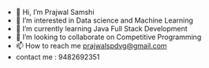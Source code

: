 - 👋 Hi, I’m Prajwal Samshi
- 👀 I’m interested in Data science and Machine Learning
- 🌱 I’m currently learning Java Full Stack Development
- 💞️ I’m looking to collaborate on Competitive Programming
- 📫 How to reach me prajwalspdvg@gmail.com
- contact me : 9482692351
<!---
Prajwalsp2000/Prajwalsp2000 is a ✨ special ✨ repository because its `README.md` (this file) appears on your GitHub profile.
You can click the Preview link to take a look at your changes.
--->
